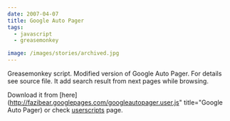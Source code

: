 ```yaml
---
date: 2007-04-07
title: Google Auto Pager
tags:
  - javascript
  - greasemonkey

image: /images/stories/archived.jpg
---
```


Greasemonkey script. Modified version of Google Auto Pager. For details see source file. It add search result from next pages while browsing.

Download it from [here](http://fazibear.googlepages.com/googleautopager.user.js" title="Google Auto Pager) or check [userscripts](http://userscripts.org/scripts/show/6985) page.
